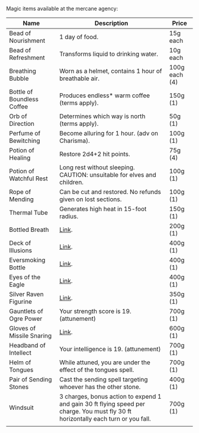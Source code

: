 Magic items available at the mercane agency:

| Name                       | Description                                                                                                                        | Price         |
| -------------------------- | ---------------------------------------------------------------------------------------------------------------------------------- | ------------- |
| Bead of Nourishment        | 1 day of food.                                                                                                                     | 15g each      |
| Bead of Refreshment        | Transforms liquid to drinking water.                                                                                               | 10g each      |
| Breathing Bubble           | Worn as a helmet, contains 1 hour of breathable air.                                                                               | 100g each (4) |
| Bottle of Boundless Coffee | Produces endless* warm coffee (terms apply).                                                                                       | 150g (1)      |
| Orb of Direction           | Determines which way is north (terms apply).                                                                                       | 50g (1)       |
| Perfume of Bewitching      | Become alluring for 1 hour. (adv on Charisma).                                                                                     | 100g (1)      |
| Potion of Healing          | Restore 2d4+2 hit points.                                                                                                          | 75g (4)       |
| Potion of Watchful Rest    | Long rest without sleeping. CAUTION: unsuitable for elves and children.                                                            | 100g (1)      |
| Rope of Mending            | Can be cut and restored. No refunds given on lost sections.                                                                        | 100g (1)      |
| Thermal Tube               | Generates high heat in 15-foot radius.                                                                                             | 150g (1)      |
| Bottled Breath             | [Link](http://dnd5e.wikidot.com/wondrous-items:bottled-breath).                                                                    | 200g (1)      |
| Deck of Illusions          | [Link](https://roll20.net/compendium/dnd5e/Deck%20of%20Illusions#content).                                                         | 400g (1)      |
| Eversmoking Bottle         | [Link](https://roll20.net/compendium/dnd5e/Eversmoking%20Bottle#content).                                                          | 400g (1)      |
| Eyes of the Eagle          | [Link](https://roll20.net/compendium/dnd5e/Eyes%20of%20the%20Eagle#content).                                                       | 400g (1)      |
| Silver Raven Figurine      | [Link](https://www.dndbeyond.com/magic-items/4838-figurine-of-wondrous-power-silver-raven).                                        | 350g (1)      |
| Gauntlets of Ogre Power    | Your strength score is 19. (attunement)                                                                                            | 700g (1)      |
| Gloves of Missile Snaring  | [Link](https://roll20.net/compendium/dnd5e/Gloves%20of%20Missile%20Snaring#content).                                               | 600g (1)      |
| Headband of Intellect      | Your intelligence is 19. (attunement)                                                                                              | 700g (1)      |
| Helm of Tongues            | While attuned, you are under the effect of the tongues spell.                                                                      | 700g (1)      |
| Pair of Sending Stones     | Cast the sending spell targeting whoever has the other stone.                                                                      | 400g (1)      |
| Windsuit                   | 3 charges, bonus action to expend 1 and gain 30 ft flying speed per charge. You must fly 30 ft horizontally each turn or you fall. | 700g (1)      |
|                            |                                                                                                                                    |               |
